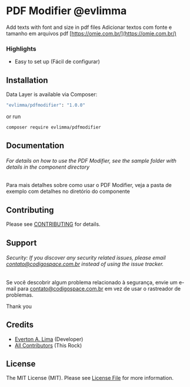# PDF Modifier @evlimma

Add texts with font and size in pdf files
Adicionar textos com fonte e tamanho em arquivos pdf [https://omie.com.br/](https://omie.com.br/)


### Highlights

- Easy to set up (Fácil de configurar)


## Installation

Data Layer is available via Composer:

```bash
"evlimma/pdfmodifier": "1.0.0"
```

or run

```bash
composer require evlimma/pdfmodifier
```


## Documentation

###### For details on how to use the PDF Modifier, see the sample folder with details in the component directory

Para mais detalhes sobre como usar o PDF Modifier, veja a pasta de exemplo com detalhes no diretório do componente

## Contributing

Please see [CONTRIBUTING](https://github.com/evlimma/pdfmodifier/blob/master/CONTRIBUTING.md) for details.

## Support

###### Security: If you discover any security related issues, please email contato@codigospace.com.br instead of using the issue tracker.

Se você descobrir algum problema relacionado à segurança, envie um e-mail para contato@codigospace.com.br em vez de usar o rastreador de problemas.

Thank you


## Credits

- [Everton A. Lima](https://github.com/evlimma) (Developer)
- [All Contributors](https://github.com/evlimma/omieintegrate/graphs/contributors) (This Rock)

## License

The MIT License (MIT). Please see [License File](https://github.com/evlimma/pdfmodifier/blob/master/LICENSE) for more
information.
